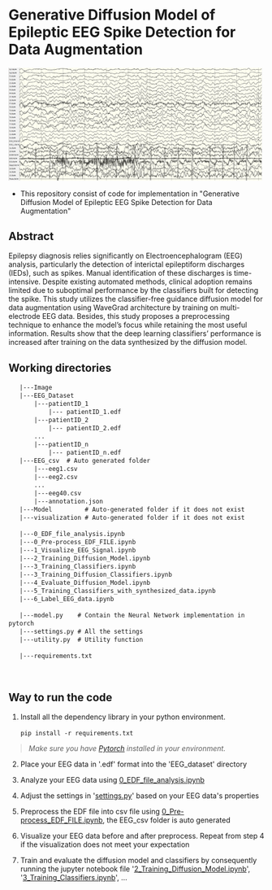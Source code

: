 # Generative Diffusion Model of Epileptic EEG Spike Detection for Data Augmentation
<img src="Image/sample_EEG.png" width=500px>

* This repository consist of code for implementation in "Generative Diffusion Model of Epileptic EEG Spike Detection for Data Augmentation"

## Abstract
Epilepsy diagnosis relies significantly on Electroencephalogram (EEG) analysis, particularly the detection of interictal epileptiform discharges (IEDs), such as spikes. Manual identification of these discharges is time-intensive. Despite existing automated methods, clinical adoption remains limited due to suboptimal performance by the classifiers built for detecting the spike. This study utilizes the classifier-free guidance diffusion model for data augmentation using WaveGrad architecture by training on multi-electrode EEG data. Besides, this study proposes a preprocessing technique to enhance the model’s focus while retaining the most useful information. Results show that the deep learning classifiers’ performance is increased after training on the data synthesized by the diffusion model. 

## Working directories

```
   |---Image
   |---EEG_Dataset
       |---patientID_1
           |--- patientID_1.edf
       |---patientID_2
           |--- patientID_2.edf
       ...
       |---patientID_n
           |--- patientID_n.edf
   |---EEG_csv  # Auto generated folder
       |---eeg1.csv
       |---eeg2.csv
       ...
       |---eeg40.csv
       |---annotation.json
   |---Model         # Auto-generated folder if it does not exist
   |---visualization # Auto-generated folder if it does not exist

   |---0_EDF_file_analysis.ipynb
   |---0_Pre-process_EDF_FILE.ipynb
   |---1_Visualize_EEG_Signal.ipynb
   |---2_Training_Diffusion_Model.ipynb
   |---3_Training_Classifiers.ipynb
   |---3_Training_Diffusion_Classifiers.ipynb
   |---4_Evaluate_Diffusion_Model.ipynb
   |---5_Training_Classifiers_with_synthesized_data.ipynb
   |---6_Label_EEG_data.ipynb

   |---model.py    # Contain the Neural Network implementation in pytorch
   |---settings.py # All the settings
   |---utility.py  # Utility function

   |---requirements.txt
   
   
```

## Way to run the code
1. Install all the dependency library in your python environment. 

    ```pip install -r requirements.txt```
> *Make sure you have [Pytorch](https://pytorch.org/get-started/locally/) installed in your environment.* 

2. Place your EEG data in '.edf' format into the 'EEG_dataset' directory

3. Analyze your EEG data using [0_EDF_file_analysis.ipynb](https://github.com/xinjue37/Generative-Diffusion-Model-of-Epileptic-EEG-Spike-Detection-for-Data-Augmentation/blob/main/0_EDF_file_analysis.ipynb)

4. Adjust the settings in '[settings.py](https://github.com/xinjue37/Generative-Diffusion-Model-of-Epileptic-EEG-Spike-Detection-for-Data-Augmentation/blob/main/settings.py)' based on your EEG data's properties

5. Preprocess the EDF file into csv file using [0_Pre-process_EDF_FILE.ipynb](https://github.com/xinjue37/Generative-Diffusion-Model-of-Epileptic-EEG-Spike-Detection-for-Data-Augmentation/blob/main/0_Pre-process_EDF_FILE.ipynb), the EEG_csv folder is auto generated

6. Visualize your EEG data before and after preprocess. Repeat from step 4 if the visualization does not meet your expectation

7. Train and evaluate the diffusion model and classifiers by consequently running the jupyter notebook file '[2_Training_Diffusion_Model.ipynb](https://github.com/xinjue37/Generative-Diffusion-Model-of-Epileptic-EEG-Spike-Detection-for-Data-Augmentation/blob/main/2_Training_Diffusion_Model.ipynb)', '[3_Training_Classifiers.ipynb](https://github.com/xinjue37/Generative-Diffusion-Model-of-Epileptic-EEG-Spike-Detection-for-Data-Augmentation/blob/main/3_Training_Classifiers.ipynb)', ...
